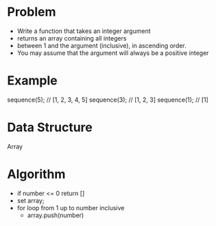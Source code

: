 # Problem

- Write a function that takes an integer argument
- returns an array containing all integers 
- between 1 and the argument (inclusive), in ascending order.
- You may assume that the argument will always be a positive integer

# Example

sequence(5);    // [1, 2, 3, 4, 5]
sequence(3);    // [1, 2, 3]
sequence(1);    // [1]

# Data Structure

Array

# Algorithm

- if number <= 0 return []
- set array;
- for loop from 1 up to number inclusive
  - array.push(number)
